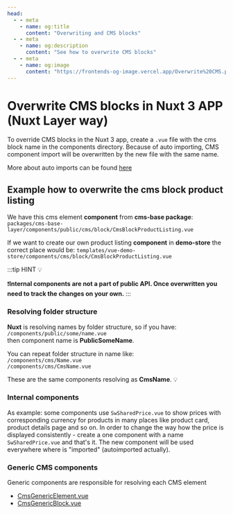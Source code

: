 ```yaml
---
head:
  - - meta
    - name: og:title
      content: "Overwriting and CMS blocks"
  - - meta
    - name: og:description
      content: "See how to overwrite CMS blocks"
  - - meta
    - name: og:image
      content: "https://frontends-og-image.vercel.app/Overwrite%20CMS.png"
---
```


# Overwrite CMS blocks in Nuxt 3 APP (Nuxt Layer way)

To override CMS blocks in the Nuxt 3 app, create a `.vue` file with the cms block name in the components directory.
Because of auto importing, CMS component import will be overwritten by the new file with the same name.

More about auto imports can be found [here](https://nuxt.com/docs/guide/concepts/auto-imports)

## Example how to overwrite the cms block product listing

We have this cms element **component** from **cms-base package**:  
`packages/cms-base-layer/components/public/cms/block/CmsBlockProductListing.vue`

If we want to create our own product listing **component** in **demo-store** the correct place would be:
`templates/vue-demo-store/components/cms/block/CmsBlockProductListing.vue`

:::tip HINT 💡

❗**Internal components are not a part of public API. Once overwritten you need to track the changes on your own.**
:::

### Resolving folder structure

**Nuxt** is resolving names by folder structure, so if you have:  
`/components/public/some/name.vue`  
then component name is **PublicSomeName**.

You can repeat folder structure in name like:  
`/components/cms/Name.vue`  
`/components/cms/CmsName.vue`

These are the same components resolving as **CmsName**. 💡

### Internal components

As example: some components use `SwSharedPrice.vue` to show prices with corresponding currency for products in many places like product card, product details page and so on. In order to change the way how the price is displayed consistently - create a one component with a name `SwSharedPrice.vue` and that's it. The new component will be used everywhere where is "imported" (autoimported actually).

### Generic CMS components

Generic components are responsible for resolving each CMS element

- [CmsGenericElement.vue](https://github.com/shopware/frontends/blob/main/packages/cms-base-layer/components/public/cms/CmsGenericElement.vue)
- [CmsGenericBlock.vue](https://github.com/shopware/frontends/blob/main/packages/cms-base-layer/components/public/cms/CmsGenericBlock.vue)
